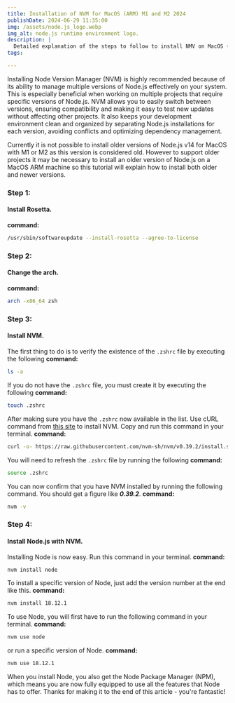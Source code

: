 ```yaml
---
title: Installation of NVM for MacOS (ARM) M1 and M2 2024
publishDate: 2024-06-29 11:35:00
img: /assets/node.js_logo.webp
img_alt: node.js runtime environment logo.
description: |
  Detailed explanation of the steps to follow to install NMV on MacOS (ARM) with M1 or M2 🤓 👾 🌐
tags:

---
```


Installing Node Version Manager (NVM) is highly recommended because of its ability to manage multiple versions of Node.js effectively on your system. This is especially beneficial when working on multiple projects that require specific versions of Node.js. NVM allows you to easily switch between versions, ensuring compatibility and making it easy to test new updates without affecting other projects. It also keeps your development environment clean and organized by separating Node.js installations for each version, avoiding conflicts and optimizing dependency management.

Currently it is not possible to install older versions of Node.js v14 for MacOS with M1 or M2 as this version is considered old. However to support older projects it may be necessary to install an older version of Node.js on a MacOS ARM machine so this tutorial will explain how to install both older and newer versions.

### Step 1:
#### Install Rosetta.
**command:**
```bash
/usr/sbin/softwareupdate --install-rosetta --agree-to-license
```

### Step 2:
#### Change the arch.
**command:**
```bash
arch -x86_64 zsh
```

### Step 3:
#### Install NVM.

The first thing to do is to verify the existence of the `.zshrc` file by executing the following **command:**

```bash
ls -a
```
If you do not have the `.zshrc` file, you must create it by executing the following **command:**

```bash
touch .zshrc
```
After making sure you have the `.zshrc` now available in the list. Use cURL command from <a href="https://github.com/nvm-sh/nvm#install--update-script">this site</a> to install NVM. Copy and run this command in your terminal.
**command:**

```bash
curl -o- https://raw.githubusercontent.com/nvm-sh/nvm/v0.39.2/install.sh | bash
```

You will need to refresh the `.zshrc` file by running the following **command:**

```bash
source .zshrc
```

You can now confirm that you have NVM installed by running the following command. You should get a figure like ***0.39.2***.
**command:**
```bash
nvm -v
```

### Step 4:
#### Install Node.js with NVM.

Installing Node is now easy. Run this command in your terminal.
**command:**
```bash
nvm install node
```

To install a specific version of Node, just add the version number at the end like this.
**command:**
```bash
nvm install 18.12.1
```

To use Node, you will first have to run the following command in your terminal.
**command:**
```bash
nvm use node
```

or run a specific version of Node.
**command:**
```bash
nvm use 18.12.1
```

When you install Node, you also get the Node Package Manager (NPM), which means you are now fully equipped to use all the features that Node has to offer. Thanks for making it to the end of this article - you're fantastic!